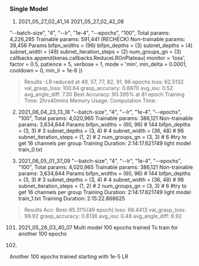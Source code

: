 ### Single Model

1. 2021_05_27_02_41_14   2021_05_27_02_42_08

"--batch-size", "4",
"--lr", "1e-4",
"--epochs", "100",
Total params: 4,226,285
Trainable params: 591,441 (RECHECK)
Non-trainable params: 39,456
Params
    bifpn_widths = (96)
    bifpn_depths = (3)
    subnet_depths = (4)
    subnet_width = (48)
    subnet_iteration_steps = (2)
    num_groups_gn = (3)
callbacks.append(keras.callbacks.ReduceLROnPlateau(
    monitor    = 'loss',
    factor     = 0.5,
    patience   = 5,
    verbose    = 1,
    mode       = 'min',
    min_delta  = 0.0001,
    cooldown   = 0,
    min_lr     = 1e-6
))
> Results
-LR reduced at 49, 57, 77, 82, 91, 96 epochs
loss: 62.5132
val_grasp_loss: 100.64
grasp_accuracy: 0.8870
avg_iou: 0.52
avg_angle_diff: 7.30
Best Accuracy: 90.395% at 81 epoch
Training Time: 2hrs40mins
Memory Usage:
Computation Time:

2. 2021_06_04_23_13_18
"--batch-size", "4",
"--lr", "1e-4",
"--epochs", "100",
Total params: 4,020,965
Trainable params: 386,121
Non-trainable params: 3,634,844
Params
    bifpn_widths = (60, 96)   # 144
    bifpn_depths = (3, 3)                # 3
    subnet_depths = (3, 4)               # 4
    subnet_width = (36, 48)    # 96
    subnet_iteration_steps = (1, 2)      # 2
    num_groups_gn = (3, 3)           # 6  #try to get 16 channels per group
Training Duration: 2:14:17.621749
light model
train_0.txt

3. 2021_06_05_01_37_09
"--batch-size", "4",
"--lr", "1e-4",
"--epochs", "100",
Total params: 4,020,965
Trainable params: 386,121
Non-trainable params: 3,634,844
Params
    bifpn_widths = (60, 96)   # 144
    bifpn_depths = (3, 3)                # 3
    subnet_depths = (3, 4)               # 4
    subnet_width = (36, 48)    # 96
    subnet_iteration_steps = (1, 2)      # 2
    num_groups_gn = (3, 3)           # 6  #try to get 16 channels per group
Training Duration: 2:14:17.621749
light model
train_1.txt
Training Duration: 2:15:22.868625
> Results
    Acc: Best-85.31%(49 epoch)
    loss: 68.4413
    val_grasp_loss: 99.92
    grasp_accuracy: 0.8136
    avg_iou: 0.48
    avg_angle_diff: 8.92


101. 2021_05_28_03_40_07
Multi model 100 epochs trained
To train for another 100 epochs

102.
Another 100 epochs trained starting with 1e-5 LR